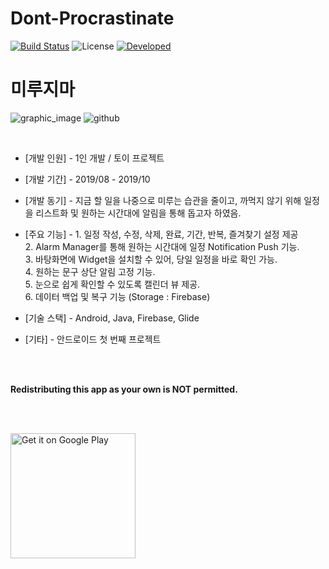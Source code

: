 # Dont-Procrastinate

[![Build Status](https://img.shields.io/badge/build-completed-success)](https://github.com/tmdgh1592/Dont-Procrastinate/)
![License](https://img.shields.io/apm/l/vim-mode?color=blue)
[![Developed](https://img.shields.io/badge/developed-android-green)](https://developer.android.com/)

# 미루지마


![graphic_image](https://user-images.githubusercontent.com/56534241/140594919-fdb7030d-7f75-428f-a773-5864e897c3d7.png)
![github](https://user-images.githubusercontent.com/56534241/140595912-6daf868c-9e10-439c-855a-682bae3b313d.png)

<br/>

+ [개발 인원] - 1인 개발 / 토이 프로젝트

+ [개발 기간] - 2019/08 - 2019/10

+ [개발 동기] - 지금 할 일을 나중으로 미루는 습관을 줄이고, 까먹지 않기 위해 일정을 리스트화 및 원하는 시간대에 알림을 통해 돕고자 하였음.


+ [주요 기능] - 1. 일정 작성, 수정, 삭제, 완료, 기간, 반복, 즐겨찾기 설정 제공<br/>
               2. Alarm Manager를 통해 원하는 시간대에 일정 Notification Push 기능.<br/>
               3. 바탕화면에 Widget을 설치할 수 있어, 당일 일정을 바로 확인 가능.<br/>
               4. 원하는 문구 상단 알림 고정 기능.<br/>
               5. 눈으로 쉽게 확인할 수 있도록 캘린더 뷰 제공.<br/>
               6. 데이터 백업 및 복구 기능 (Storage : Firebase)<br/>


+ [기술 스택] - Android, Java, Firebase, Glide

+ [기타] - 안드로이드 첫 번째 프로젝트

<br/>
<br/>

**Redistributing this app as your own is NOT permitted.**

<br/>
<br/>

<a href="https://play.google.com/store/apps/details?id=com.app.buna.dontdelay"><img alt="Get it on Google Play" src="https://play.google.com/intl/en_us/badges/images/generic/en_badge_web_generic.png" width="200px"/></a>

